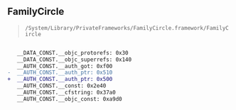 ## FamilyCircle

> `/System/Library/PrivateFrameworks/FamilyCircle.framework/FamilyCircle`

```diff

   __DATA_CONST.__objc_protorefs: 0x30
   __DATA_CONST.__objc_superrefs: 0x140
   __AUTH_CONST.__auth_got: 0xf00
-  __AUTH_CONST.__auth_ptr: 0x510
+  __AUTH_CONST.__auth_ptr: 0x500
   __AUTH_CONST.__const: 0x2e40
   __AUTH_CONST.__cfstring: 0x37a0
   __AUTH_CONST.__objc_const: 0xa9d0

```
